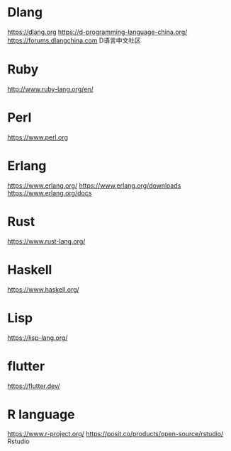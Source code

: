 



# Dlang

https://dlang.org
https://d-programming-language-china.org/
https://forums.dlangchina.com D语言中文社区

# Ruby

http://www.ruby-lang.org/en/

# Perl

https://www.perl.org


# Erlang
https://www.erlang.org/
https://www.erlang.org/downloads
https://www.erlang.org/docs





# Rust
https://www.rust-lang.org/




# Haskell
https://www.haskell.org/


# Lisp
https://lisp-lang.org/


# flutter
https://flutter.dev/


# R language

https://www.r-project.org/
https://posit.co/products/open-source/rstudio/ Rstudio

